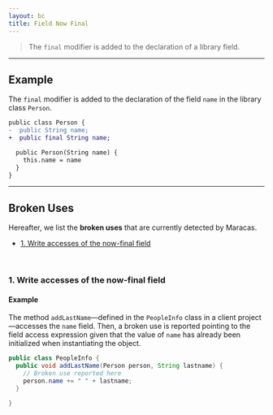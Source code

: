 ```yaml
---
layout: bc
title: Field Now Final
---
```


> The `final` modifier is added to the declaration of a library field.

---

## Example
The `final` modifier is added to the declaration of the field `name` in the library class `Person`.

```diff
public class Person {
-  public String name;
+  public final String name;

  public Person(String name) {
    this.name = name
  }
}
```
---

## Broken Uses
Hereafter, we list the **broken uses** that are currently detected by Maracas.   

- [1. Write accesses of the now-final field](#case-1)

<br>

### 1. Write accesses of the now-final field <a name="case-1"></a>
#### Example
The method `addLastName`—defined in the `PeopleInfo` class in a client project—accesses the `name` field.
Then, a broken use is reported pointing to the field access expression given that the value of `name` has already been initialized when instantiating the object.

```java
public class PeopleInfo {
  public void addLastName(Person person, String lastname) {
    // Broken use reported here
    person.name += " " + lastname;
  }

}
```
